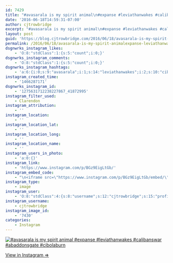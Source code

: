 ```yaml
---
id: 7429
title: "#avasarala is my spirit animal\n#expanse #leviathanwakes #calibanswar #abaddonsgate #cibolaburn"
date: '2016-06-18T14:59:31-07:00'
author: cjtrowbridge
excerpt: "#avasarala is my spirit animal\n#expanse #leviathanwakes #calibanswar #abaddonsgate #cibolaburn"
layout: post
guid: 'https://blog.cjtrowbridge.com/2016/06/18/avasarala-is-my-spirit-animalexpanse-leviathanwakes-calibanswar-abaddonsgate-cibolaburn/'
permalink: /2016/06/18/avasarala-is-my-spirit-animalexpanse-leviathanwakes-calibanswar-abaddonsgate-cibolaburn/
dsgnwrks_instagram_likes:
    - 'O:8:"stdClass":1:{s:5:"count";i:0;}'
dsgnwrks_instagram_comments:
    - 'O:8:"stdClass":1:{s:5:"count";i:0;}'
dsgnwrks_instagram_hashtags:
    - 'a:6:{i:0;s:9:"avasarala";i:1;s:14:"leviathanwakes";i:2;s:10:"cibolaburn";i:3;s:11:"calibanswar";i:4;s:12:"abaddonsgate";i:5;s:7:"expanse";}'
instagram_created_time:
    - '1466287171'
dsgnwrks_instagram_id:
    - '1275631712238227867_41872995'
instagram_filter_used:
    - Clarendon
instagram_attribution:
    - ''
instagram_location:
    - ''
instagram_location_lat:
    - ''
instagram_location_long:
    - ''
instagram_location_name:
    - ''
instagram_users_in_photo:
    - 'a:0:{}'
instagram_link:
    - 'https://www.instagram.com/p/BGz9EigLtGb/'
instagram_embed_code:
    - "\n<iframe src=\"https://www.instagram.com/p/BGz9EigLtGb/embed/\" width=\"612\" height=\"710\" frameborder=\"0\" scrolling=\"no\" allowtransparency=\"true\" class=\"insta-image-embed\"></iframe>\n"
instagram_type:
    - image
instagram_user:
    - 'O:8:"stdClass":4:{s:8:"username";s:12:"cjtrowbridge";s:15:"profile_picture";s:95:"https://scontent.cdninstagram.com/t51.2885-19/s150x150/13259063_566228746871906_714207650_a.jpg";s:2:"id";s:8:"41872995";s:9:"full_name";s:13:"CJ Trowbridge";}'
instagram_username:
    - cjtrowbridge
instagram_image_id:
    - '7430'
categories:
    - Instagram
---
```


[![#avasarala is my spirit animal
#expanse #leviathanwakes #calibanswar #abaddonsgate #cibolaburn](https://blog.cjtrowbridge.com/wp-content/uploads/2016/06/1466287171-1-1.jpg)](https://www.instagram.com/p/BGz9EigLtGb/)

[View in Instagram ⇒](https://www.instagram.com/p/BGz9EigLtGb/)